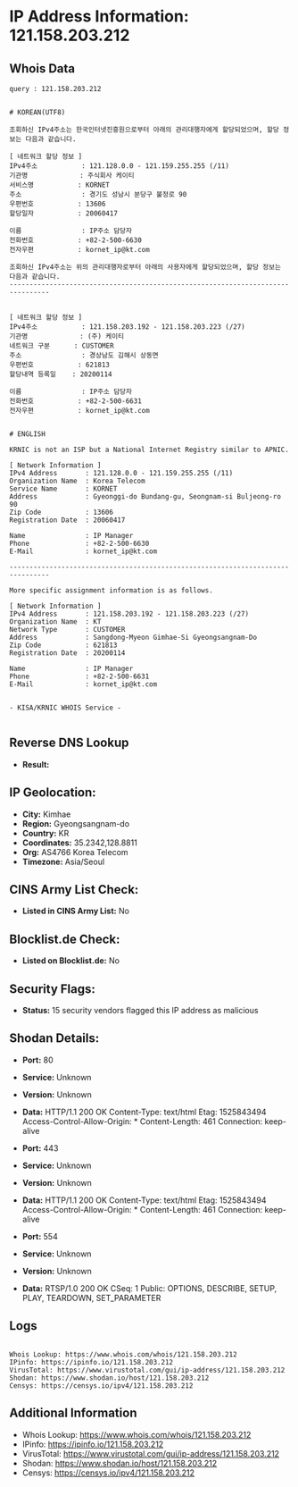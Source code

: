 # IP Address Information: 121.158.203.212

## Whois Data
```
query : 121.158.203.212


# KOREAN(UTF8)

조회하신 IPv4주소는 한국인터넷진흥원으로부터 아래의 관리대행자에게 할당되었으며, 할당 정보는 다음과 같습니다.

[ 네트워크 할당 정보 ]
IPv4주소           : 121.128.0.0 - 121.159.255.255 (/11)
기관명             : 주식회사 케이티
서비스명           : KORNET
주소               : 경기도 성남시 분당구 불정로 90
우편번호           : 13606
할당일자           : 20060417

이름               : IP주소 담당자
전화번호           : +82-2-500-6630
전자우편           : kornet_ip@kt.com

조회하신 IPv4주소는 위의 관리대행자로부터 아래의 사용자에게 할당되었으며, 할당 정보는 다음과 같습니다.
--------------------------------------------------------------------------------


[ 네트워크 할당 정보 ]
IPv4주소           : 121.158.203.192 - 121.158.203.223 (/27)
기관명             : (주) 케이티
네트워크 구분      : CUSTOMER
주소               : 경상남도 김해시 상동면
우편번호           : 621813
할당내역 등록일    : 20200114

이름               : IP주소 담당자
전화번호           : +82-2-500-6631
전자우편           : kornet_ip@kt.com


# ENGLISH

KRNIC is not an ISP but a National Internet Registry similar to APNIC.

[ Network Information ]
IPv4 Address       : 121.128.0.0 - 121.159.255.255 (/11)
Organization Name  : Korea Telecom
Service Name       : KORNET
Address            : Gyeonggi-do Bundang-gu, Seongnam-si Buljeong-ro 90
Zip Code           : 13606
Registration Date  : 20060417

Name               : IP Manager
Phone              : +82-2-500-6630
E-Mail             : kornet_ip@kt.com

--------------------------------------------------------------------------------

More specific assignment information is as follows.

[ Network Information ]
IPv4 Address       : 121.158.203.192 - 121.158.203.223 (/27)
Organization Name  : KT
Network Type       : CUSTOMER
Address            : Sangdong-Myeon Gimhae-Si Gyeongsangnam-Do
Zip Code           : 621813
Registration Date  : 20200114

Name               : IP Manager
Phone              : +82-2-500-6631
E-Mail             : kornet_ip@kt.com


- KISA/KRNIC WHOIS Service -


```
## Reverse DNS Lookup
- **Result:** 

## IP Geolocation:
- **City:** Kimhae
- **Region:** Gyeongsangnam-do
- **Country:** KR
- **Coordinates:** 35.2342,128.8811
- **Org:** AS4766 Korea Telecom
- **Timezone:** Asia/Seoul

## CINS Army List Check:
- **Listed in CINS Army List:** 
No

## Blocklist.de Check:
- **Listed on Blocklist.de:** 
No

## Security Flags:
- **Status:** 15 security vendors flagged this IP address as malicious

## Shodan Details:
- **Port:** 80
- **Service:** Unknown
- **Version:** Unknown
- **Data:** HTTP/1.1 200 OK
Content-Type: text/html
Etag: 1525843494
Access-Control-Allow-Origin: *
Content-Length: 461
Connection: keep-alive



- **Port:** 443
- **Service:** Unknown
- **Version:** Unknown
- **Data:** HTTP/1.1 200 OK
Content-Type: text/html
Etag: 1525843494
Access-Control-Allow-Origin: *
Content-Length: 461
Connection: keep-alive



- **Port:** 554
- **Service:** Unknown
- **Version:** Unknown
- **Data:** RTSP/1.0 200 OK
CSeq: 1
Public: OPTIONS, DESCRIBE, SETUP, PLAY, TEARDOWN, SET_PARAMETER



## Logs
```

Whois Lookup: https://www.whois.com/whois/121.158.203.212
IPinfo: https://ipinfo.io/121.158.203.212
VirusTotal: https://www.virustotal.com/gui/ip-address/121.158.203.212
Shodan: https://www.shodan.io/host/121.158.203.212
Censys: https://censys.io/ipv4/121.158.203.212

```
## Additional Information
- Whois Lookup: https://www.whois.com/whois/121.158.203.212
- IPinfo: https://ipinfo.io/121.158.203.212
- VirusTotal: https://www.virustotal.com/gui/ip-address/121.158.203.212
- Shodan: https://www.shodan.io/host/121.158.203.212
- Censys: https://censys.io/ipv4/121.158.203.212

